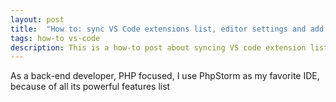 ```yaml
---
layout: post
title:  "How to: sync VS Code extensions list, editor settings and add it to source control."
tags: how-to vs-code
description: This is a how-to post about syncing VS code extension list, editor settings and adding all that to source control, so you are able to keep track of your vs-code settings changes, change by change, and backup and restore when needed, by adding it to source control.
---
```


As a back-end developer, PHP focused, I use PhpStorm as my favorite IDE, because of all its powerful features list
